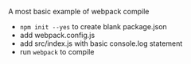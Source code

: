 A most basic example of webpack compile

* `npm init --yes` to create blank package.json
* add webpack.config.js
* add src/index.js with basic console.log statement
* run `webpack` to compile
